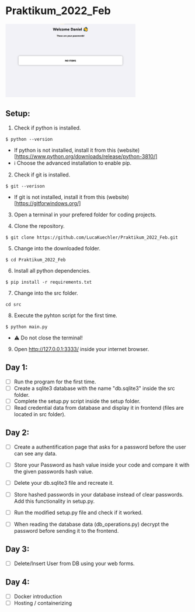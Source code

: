 # Praktikum_2022_Feb
<img src="docs/app.png" height="200px" width="auto">

## Setup:
1. Check if python is installed.
```
$ python --version
```
* If python is not installed, install it from this (website)[https://www.python.org/downloads/release/python-3810/]
* ℹ Choose the advanced installation to enable pip.

2. Check if git is installed.
```
$ git --verison
```
* If git is not installed, install it from this (website)[https://gitforwindows.org/]

3. Open a terminal in your prefered folder for coding projects.

4. Clone the repository.
```
$ git clone https://github.com/LucaKuechler/Praktikum_2022_Feb.git
```

5. Change into the downloaded folder.
```
$ cd Praktikum_2022_Feb
```

6. Install all python dependencies.
```
$ pip install -r requirements.txt
```

7. Change into the src folder.
```
cd src
```

8. Execute the pyhton script for the first time.
```
$ python main.py
```
* ⚠ Do not close the terminal!

9. Open http://127.0.0.1:3333/ inside your internet browser.


## Day 1:
- [ ] Run the program for the first time.
- [ ] Create a sqlite3 database with the name "db.sqlite3" inside the src folder.
- [ ] Complete the setup.py script inside the setup folder.
- [ ] Read credential data from database and display it in frontend (files are located in src folder).

## Day 2:
- [ ] Create a authentification page that asks for a password before the user can see any data.
- [ ] Store your Password as hash value inside your code and compare it with the given passwords hash value.
- [ ] Delete your db.sqlite3 file and recreate it.
- [ ] Store hashed passwords in your database instead of clear passwords. Add this functionality in setup.py.
- [ ] Run the modified setup.py file and check if it worked.
- [ ] When reading the database data (db_operations.py) decrypt the password before sending it to the frontend.


## Day 3:
- [ ]  Delete/Insert User from DB using your web forms.

## Day 4:
- [ ] Docker introduction
- [ ] Hosting / containerizing
